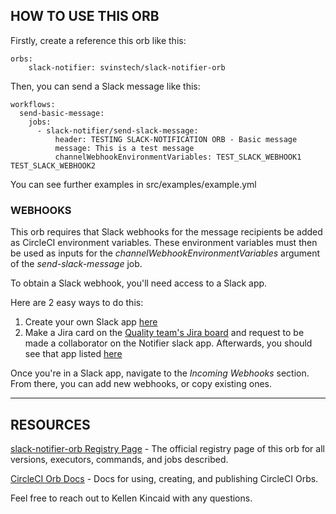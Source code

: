 ## HOW TO USE THIS ORB

Firstly, create a reference this orb like this:  

    orbs:
        slack-notifier: svinstech/slack-notifier-orb

Then, you can send a Slack message like this:  

    workflows:
      send-basic-message:
        jobs:
          - slack-notifier/send-slack-message:
              header: TESTING SLACK-NOTIFICATION ORB - Basic message
              message: This is a test message
              channelWebhookEnvironmentVariables: TEST_SLACK_WEBHOOK1 TEST_SLACK_WEBHOOK2

You can see further examples in src/examples/example.yml  

### WEBHOOKS

This orb requires that Slack webhooks for the message recipients be added as CircleCI environment variables.
These environment variables must then be used as inputs for the _channelWebhookEnvironmentVariables_ argument of the _send-slack-message_ job.  

To obtain a Slack webhook, you'll need access to a Slack app.  

Here are 2 easy ways to do this:  
1. Create your own Slack app [here](https://api.slack.com/apps)  
2. Make a Jira card on the [Quality team's Jira board](https://vouchinc.atlassian.net/jira/software/c/projects/QA/boards/74/backlog?issueLimit=100) and request to be made a collaborator on the Notifier slack app. Afterwards, you should see that app listed [here](https://api.slack.com/apps)  

Once you're in a Slack app, navigate to the _Incoming Webhooks_ section.  
From there, you can add new webhooks, or copy existing ones.  

---

## RESOURCES

[slack-notifier-orb Registry Page](https://circleci.com/developer/orbs/orb/svinstech/slack-notifier-orb) - The official registry page of this orb for all versions, executors, commands, and jobs described.

[CircleCI Orb Docs](https://circleci.com/docs/orb-intro/#section=configuration) - Docs for using, creating, and publishing CircleCI Orbs.

Feel free to reach out to Kellen Kincaid with any questions.
